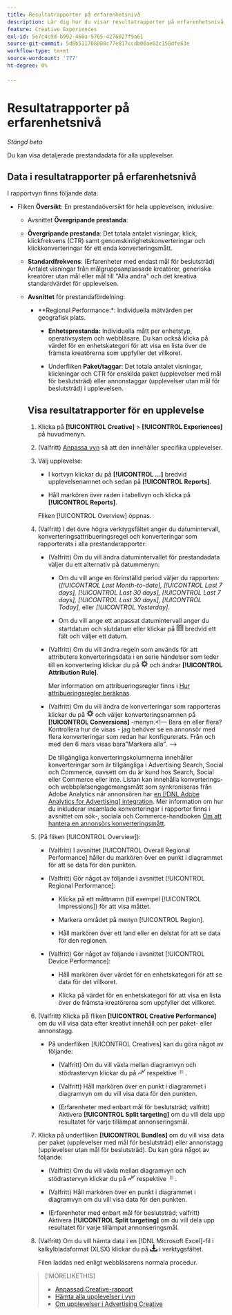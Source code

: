 ```yaml
---
title: Resultatrapporter på erfarenhetsnivå
description: Lär dig hur du visar resultatrapporter på erfarenhetsnivå.
feature: Creative Experiences
exl-id: 5e7c4c9d-b992-460a-9765-4276027f9a61
source-git-commit: 5d8b511708008c77e817ccdb00ae02c158dfe63e
workflow-type: tm+mt
source-wordcount: '777'
ht-degree: 0%

---
```


# Resultatrapporter på erfarenhetsnivå

*Stängd beta*

Du kan visa detaljerade prestandadata för alla upplevelser.

## Data i resultatrapporter på erfarenhetsnivå

I rapportvyn finns följande data:

* Fliken **Översikt**: En prestandaöversikt för hela upplevelsen, inklusive:

   * Avsnittet **Övergripande prestanda**:

   * **Övergripande prestanda**: Det totala antalet visningar, klick, klickfrekvens (CTR) samt genomskinlighetskonverteringar och klickkonverteringar för ett enda konverteringsmått. <!-- Just one, or can you select multiple? And I don't see this as of 2/8:  You can optionally combine two metrics at a time into a single chart. -->

     <!--
     ![Overall performance](/help/creative/assets/experience-report-overall-performance.png "Overall performance"){width="100" zoomable="yes"}
          -->

   * **Standardfrekvens**: (Erfarenheter med endast mål för beslutsträd) Antalet visningar från målgruppsanpassade kreatörer, generiska kreatörer utan mål eller mål till &quot;Alla andra&quot; och det kreativa standardvärdet för upplevelsen.

     <!--
     ![Default rate](/help/creative/assets/experience-report-default-rate.png "Default rate"){width="100" zoomable="yes"} 
     -->

   * **Avsnittet** för prestandafördelning:

      * **Regional Performance:*: Individuella mätvärden per geografisk plats.

        <!-- You can optionally do the following:
    
      * Click a metric name (such as [!UICONTROL Impressions]) to view that metric.

      * Select the region in the **[!UICONTROL Region]** menu.
      
      -->

        <!--   
      ![Regional performance](/help/creative/assets/experience-report-regional-performance.png "Regional performance"){width="100" zoomable="yes"}
      -->

      * **Enhetsprestanda:** Individuella mått per enhetstyp, operativsystem och webbläsare. Du kan också klicka på värdet för en enhetskategori för att visa en lista över de <!-- NN --> främsta kreatörerna som uppfyller det villkoret.

        <!--    
      ![Device performance](/help/creative/assets/experience-report-device-performance.png "Device performance"){width="100" zoomable="yes"}
      -->

* **Fliken Creative Performance***: En prestandaöversikt av creative och bundle- eller ad-tagg, inklusive:

   * **Creative** subtab: The total number of imponsions, clicks, and CTR for each creative in the experience.<!-- No breakdown yet for the individual ad elements and/or the served ads. -->

     <!--

     * *Experiences with decision tree targeting:* The total number of impressions, clicks, and CTR for each creative. You can optionally do the following:
     
       * To break out the performance for each ad target, enable **[!UICONTROL Split targeting]**.

       * To switch between the grid view and a trend chart, which includes the addition of view-through conversions and click-through conversions (using the conversions specified in the top toolbar), click ![Chart](/help/creative/assets/chart-view-button.png "Chart") and ![Grid](/help/creative/assets/table-view-button.png "Grid") above the report. [Find out about this:  ..., and total conversions for specified conversion metricsYour conversion metrics are combined into one Conversions column set unless you have made individual metric column sets available within Advertising Cloud Search.]

     * *Experiences without decision tree targeting:* The total number of impressions, clicks, and click-through rate (CTR) for each creative. You can optionally do the following:

       * To switch between the grid view and a trend chart, which includes the addition of view-through conversions and click-through conversions (using the conversions specified in the top toolbar), click ![Chart](/help/creative/assets/chart-view-button.png "Chart") and ![Grid](/help/creative/assets/table-view-button.png "Grid") above the report.

     -->

   * Underfliken **Paket/taggar**: Det totala antalet visningar, klickningar och CTR för enskilda paket (upplevelser med mål för beslutsträd) eller annonstaggar (upplevelser utan mål för beslutsträd) i upplevelsen.

     <!--
   
     * *Experiences with decision tree targeting:* The total number of impressions, clicks, and CTR for each bundle. You can optionally do the following:
     
       * To break out the performance for each ad target, enable **[!UICONTROL Split targeting]**.

       * To switch between the grid view and a trend chart, which includes the addition of view-through conversions  and click-through conversions (using on the conversions specified in the top toolbar), click ![Chart](/help/creative/assets/chart-view-button.png "Chart") and ![Grid](/help/creative/assets/table-view-button.png "Grid") above the report.

     * *Experiences without decision tree targeting:* The total number of impressions, clicks, and click-through rate (CTR) for each ad tag. You can optionally do the following:

       * To switch between the grid view and a trend chart, which includes the addition of view-through conversions and click-through conversions (using the conversions specified in the top toolbar), click ![Chart](/help/creative/assets/chart-view-button.png "Chart") and ![Grid](/help/creative/assets/table-view-button.png "Grid") above the report.

     -->

## Visa resultatrapporter för en upplevelse

1. Klicka på **[!UICONTROL Creative]** > **[!UICONTROL Experiences]** på huvudmenyn.

1. (Valfritt) [Anpassa vyn](/help/creative/introduction/customize-data-views.md) så att den innehåller specifika upplevelser.

1. Välj upplevelse:

   * I kortvyn klickar du på **[!UICONTROL ...]** bredvid upplevelsenamnet och sedan på **[!UICONTROL Reports]**.

   * Håll markören över raden i tabellvyn och klicka på **[!UICONTROL Reports]**.

   Fliken [!UICONTROL Overview] öppnas.

1. (Valfritt) I det övre högra verktygsfältet anger du datumintervall, konverteringsattribueringsregel och konverteringar som rapporterats i alla prestandarapporter:

   * (Valfritt) Om du vill ändra datumintervallet för prestandadata väljer du ett alternativ på datummenyn:

      * Om du vill ange en förinställd period väljer du rapporten: (*[!UICONTROL Last Month-to-date],* *[!UICONTROL Last 7 days],* *[!UICONTROL Last 30 days],* *[!UICONTROL Last 7 days],* *[!UICONTROL Last 30 days],* *[!UICONTROL Today],* eller *[!UICONTROL Yesterday]*.

      * Om du vill ange ett anpassat datumintervall anger du startdatum och slutdatum <!-- in the format MM/DD/YYYY or M/D/YYYY,--> eller klickar på ![kalenderikon](/help/search-social-commerce/assets/calendar.png) bredvid ett fält och väljer ett datum.

   * (Valfritt) Om du vill ändra regeln som används för att attributera konverteringsdata i en serie händelser som leder till en konvertering klickar du på ![Inställningar](/help/creative/assets/settings.png) och ändrar **[!UICONTROL Attribution Rule]**.

     Mer information om attribueringsregler finns i [Hur attribueringsregler beräknas](/help/search-social-commerce/reports/attribution-rules.md).

   * (Valfritt) Om du vill ändra de konverteringar som rapporteras klickar du på ![Inställningar](/help/creative/assets/settings.png) och väljer konverteringsnamnen på **[!UICONTROL Conversions]** -menyn.&lt;!— Bara en eller flera? Kontrollera hur de visas - jag behöver se en annonsör med flera konverteringar som redan har konfigurerats. Från och med den 6 mars visas bara&quot;Markera alla&quot;. —>

     De tillgängliga konverteringskolumnerna innehåller konverteringar som är tillgängliga i Advertising Search, Social och Commerce, oavsett om du är kund hos Search, Social eller Commerce eller inte. Listan kan innehålla konverterings- och webbplatsengagemangsmått som synkroniseras från Adobe Analytics när annonsören har [en [!DNL Adobe Analytics for Advertising] integration](/help/integrations/analytics/overview.md). <!--Analytics calculated metrics and advanced calculated metrics aren't available.--> Mer information om hur du inkluderar insamlade konverteringar i rapporter finns i avsnittet om sök-, sociala och Commerce-handboken [Om att hantera en annonsörs konverteringsmått](/help/search-social-commerce/admin/conversion-metrics/conversion-metric-about.md).

1. (På fliken [!UICONTROL Overview]):

   * (Valfritt) I avsnittet [!UICONTROL Overall Regional Performance] håller du markören över en punkt i diagrammet för att se data för den punkten.

   * (Valfritt) Gör något av följande i avsnittet [!UICONTROL Regional Performance]:

      * Klicka på ett måttnamn (till exempel [!UICONTROL Impressions]) för att visa måttet.

      * Markera området på menyn [!UICONTROL Region].

      * Håll markören över ett land eller en delstat för att se data för den regionen.

   * (Valfritt) Gör något av följande i avsnittet [!UICONTROL Device Performance]:

      * Håll markören över värdet för en enhetskategori för att se data för det villkoret.

      * Klicka på värdet för en enhetskategori för att visa en lista över de <!-- NN--> främsta kreatörerna som uppfyller det villkoret.

1. (Valfritt) Klicka på fliken **[!UICONTROL Creative Performance]** om du vill visa data efter kreativt innehåll och per paket- eller annonstagg.

   * På underfliken [!UICONTROL Creatives] kan du göra något av följande:

      * (Valfritt) Om du vill växla mellan diagramvyn och stödrastervyn klickar du på ![Diagram](/help/creative/assets/chart-view-button.png "Diagram") respektive ![Stödraster](/help/creative/assets/table-view-button.png "Stödraster").

      * (Valfritt) Håll markören över en punkt i diagrammet i diagramvyn om du vill visa data för den punkten.

      * (Erfarenheter med enbart mål för beslutsträd; valfritt) Aktivera **[!UICONTROL Split targeting]** om du vill dela upp resultatet för varje tillämpat annonseringsmål.

1. Klicka på underfliken **[!UICONTROL Bundles]** om du vill visa data per paket (upplevelser med mål för beslutsträd) eller annonstagg (upplevelser utan mål för beslutsträd). Du kan göra något av följande:

   * (Valfritt) Om du vill växla mellan diagramvyn och stödrastervyn klickar du på ![Diagram](/help/creative/assets/chart-view-button.png "Diagram") respektive ![Stödraster](/help/creative/assets/table-view-button.png "Stödraster").

   * (Valfritt) Håll markören över en punkt i diagrammet i diagramvyn om du vill visa data för den punkten.

   * (Erfarenheter med enbart mål för beslutsträd; valfritt) Aktivera **[!UICONTROL Split targeting]** om du vill dela upp resultatet för varje tillämpat annonseringsmål.

1. (Valfritt) Om du vill hämta data i en [!DNL Microsoft Excel]-fil i kalkylbladsformat (XLSX) klickar du på ![Hämta](/help/creative/assets/download.png "Hämta") i verktygsfältet.

   Filen laddas ned enligt webbläsarens normala procedur.

>[!MORELIKETHIS]
>
>* [Anpassad Creative-rapport](/help/creative/report-custom-creative.md)
>* [Hämta alla upplevelser i vyn](/help/creative/experiences/experience-download-view.md)
>* [Om upplevelser i Advertising Creative](/help/creative/experiences/experience-about.md)
